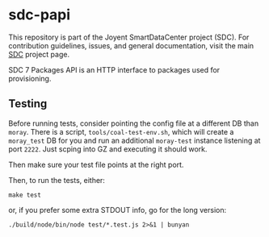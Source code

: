 <!--
    This Source Code Form is subject to the terms of the Mozilla Public
    License, v. 2.0. If a copy of the MPL was not distributed with this
    file, You can obtain one at http://mozilla.org/MPL/2.0/.
-->

<!--
    Copyright (c) 2014, Joyent, Inc.
-->

# sdc-papi

This repository is part of the Joyent SmartDataCenter project (SDC).  For 
contribution guidelines, issues, and general documentation, visit the main
[SDC](http://github.com/joyent/sdc) project page.

SDC 7 Packages API is an HTTP interface to packages used for provisioning.

## Testing

Before running tests, consider pointing the config file at a different DB than
`moray`. There is a script, `tools/coal-test-env.sh`, which will create a
`moray_test` DB for you and run an additional `moray-test` instance listening
at port `2222`. Just scping into GZ and executing it should work.

Then make sure your test file points at the right port.

Then, to run the tests, either:

    make test

or, if you prefer some extra STDOUT info, go for the long version:

    ./build/node/bin/node test/*.test.js 2>&1 | bunyan
